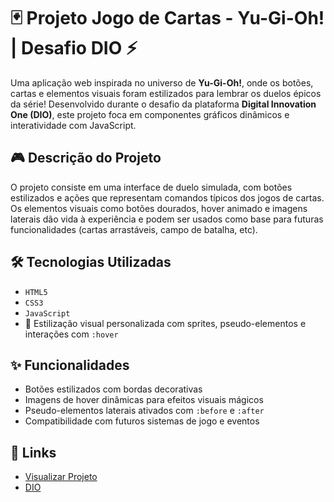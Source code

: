 # 🃏 Projeto Jogo de Cartas - Yu-Gi-Oh! | Desafio DIO ⚡

Uma aplicação web inspirada no universo de **Yu-Gi-Oh!**, onde os botões, cartas e elementos visuais foram estilizados para lembrar os duelos épicos da série! Desenvolvido durante o desafio da plataforma **Digital Innovation One (DIO)**, este projeto foca em componentes gráficos dinâmicos e interatividade com JavaScript.

## 🎮 Descrição do Projeto

O projeto consiste em uma interface de duelo simulada, com botões estilizados e ações que representam comandos típicos dos jogos de cartas. Os elementos visuais como botões dourados, hover animado e imagens laterais dão vida à experiência e podem ser usados como base para futuras funcionalidades (cartas arrastáveis, campo de batalha, etc).

## 🛠️ Tecnologias Utilizadas

- `HTML5`
- `CSS3`
- `JavaScript`
- 🎨 Estilização visual personalizada com sprites, pseudo-elementos e interações com `:hover`

## ✨ Funcionalidades

- Botões estilizados com bordas decorativas
- Imagens de hover dinâmicas para efeitos visuais mágicos
- Pseudo-elementos laterais ativados com `:before` e `:after`
- Compatibilidade com futuros sistemas de jogo e eventos

## 🔗 Links

- [Visualizar Projeto](https://deboranortes.github.io/jogo-de-cartas-yu-gi-oh/)
- [DIO](https://www.dio.me/)
